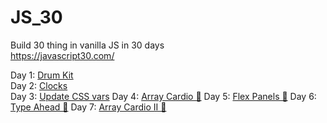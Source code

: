 # JS_30
Build 30 thing in vanilla JS in 30 days  
https://javascript30.com/   

Day 1: [Drum Kit](http://oknono.net/js30/day1/index.html)  
Day 2: [Clocks](http://oknono.net/js30/day2/index.html)  
Day 3: [Update CSS vars](http://oknono.net/js30/day3/index.html)
Day 4: [Array Cardio 💪](http://oknono.net/js30/day4/index.html)
Day 5: [Flex Panels 💪](http://oknono.net/js30/day5/index.html)
Day 6: [Type Ahead 👀](http://oknono.net/js30/day6/index.html)
Day 7: [Array Cardio II 💪](http://oknono.net/js30/day7/index.html)
